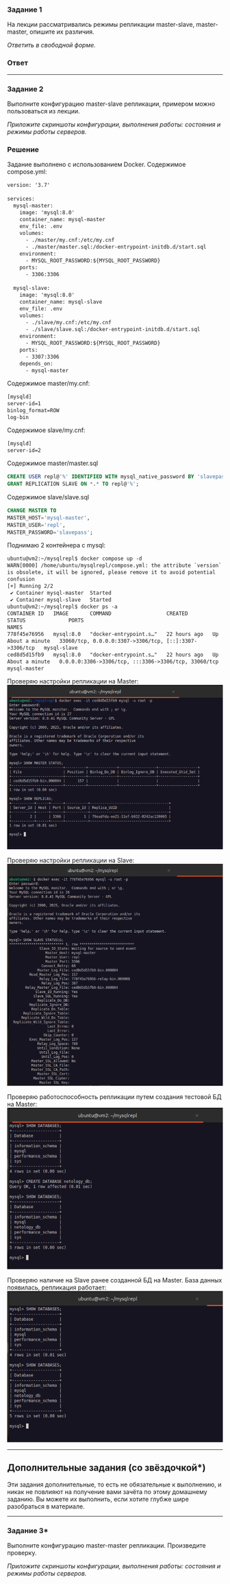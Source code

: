 ### Задание 1

На лекции рассматривались режимы репликации master-slave, master-master, опишите их различия.

*Ответить в свободной форме.*

### Ответ

---

### Задание 2

Выполните конфигурацию master-slave репликации, примером можно пользоваться из лекции.

*Приложите скриншоты конфигурации, выполнения работы: состояния и режимы работы серверов.*

### Решение

Задание выполнено с использованием Docker.
Содержимое compose.yml:
```
version: '3.7'

services:
  mysql-master:
    image: 'mysql:8.0'
    container_name: mysql-master
    env_file: .env
    volumes:
      - ./master/my.cnf:/etc/my.cnf
      - ./master/master.sql:/docker-entrypoint-initdb.d/start.sql
    environment:
      - MYSQL_ROOT_PASSWORD:${MYSQL_ROOT_PASSWORD}
    ports:
      - 3306:3306

  mysql-slave:
    image: 'mysql:8.0'
    container_name: mysql-slave
    env_file: .env
    volumes:
      - ./slave/my.cnf:/etc/my.cnf
      - ./slave/slave.sql:/docker-entrypoint-initdb.d/start.sql
    environment:
      - MYSQL_ROOT_PASSWORD:${MYSQL_ROOT_PASSWORD}
    ports:
      - 3307:3306
    depends_on:
      - mysql-master
```

Содержимое master/my.cnf:
```
[mysqld]
server-id=1
binlog_format=ROW
log-bin
```

Содержимое slave/my.cnf:
```
[mysqld]
server-id=2
```

Содержимое master/master.sql
```sql
CREATE USER repl@'%' IDENTIFIED WITH mysql_native_password BY 'slavepass';
GRANT REPLICATION SLAVE ON *.* TO repl@'%';
```

Содержимое slave/slave.sql
```sql
CHANGE MASTER TO 
MASTER_HOST='mysql-master',
MASTER_USER='repl',
MASTER_PASSWORD='slavepass';
```

Поднимаю 2 контейнера с mysql:
```
ubuntu@vm2:~/mysqlrepl$ docker compose up -d
WARN[0000] /home/ubuntu/mysqlrepl/compose.yml: the attribute `version` is obsolete, it will be ignored, please remove it to avoid potential confusion 
[+] Running 2/2
 ✔ Container mysql-master  Started                                                                                                                    
 ✔ Container mysql-slave   Started
ubuntu@vm2:~/mysqlrepl$ docker ps -a
CONTAINER ID   IMAGE       COMMAND                  CREATED        STATUS              PORTS                                                    NAMES
778f45e76956   mysql:8.0   "docker-entrypoint.s…"   22 hours ago   Up About a minute   33060/tcp, 0.0.0.0:3307->3306/tcp, [::]:3307->3306/tcp   mysql-slave
ced8d5d15fb9   mysql:8.0   "docker-entrypoint.s…"   22 hours ago   Up About a minute   0.0.0.0:3306->3306/tcp, :::3306->3306/tcp, 33060/tcp     mysql-master
```

Проверяю настройки репликации на Master:
![alt text](https://github.com/masterchoo495/Repl_p1/blob/main/001.png)

Проверяю настройки репликации на Slave:
![alt text](https://github.com/masterchoo495/Repl_p1/blob/main/002.png)

Проверяю работоспособность репликации путем создания тестовой БД на Master:
![alt text](https://github.com/masterchoo495/Repl_p1/blob/main/003.png)

Проверяю наличие на Slave ранее созданной БД на Master. База данных появилась, репликация работает:
![alt text](https://github.com/masterchoo495/Repl_p1/blob/main/004.png)

---

## Дополнительные задания (со звёздочкой*)
Эти задания дополнительные, то есть не обязательные к выполнению, и никак не повлияют на получение вами зачёта по этому домашнему заданию. Вы можете их выполнить, если хотите глубже шире разобраться в материале.

---

### Задание 3* 

Выполните конфигурацию master-master репликации. Произведите проверку.

*Приложите скриншоты конфигурации, выполнения работы: состояния и режимы работы серверов.*
